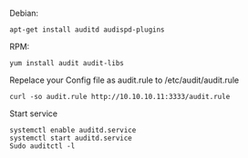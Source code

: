 Debian:
```
apt-get install auditd audispd-plugins
```
RPM:
```
yum install audit audit-libs
```

Repelace your Config file as audit.rule to   /etc/audit/audit.rule

```
curl -so audit.rule http://10.10.10.11:3333/audit.rule
```
Start service
```
systemctl enable auditd.service
systemctl start auditd.service
Sudo auditctl -l
```
